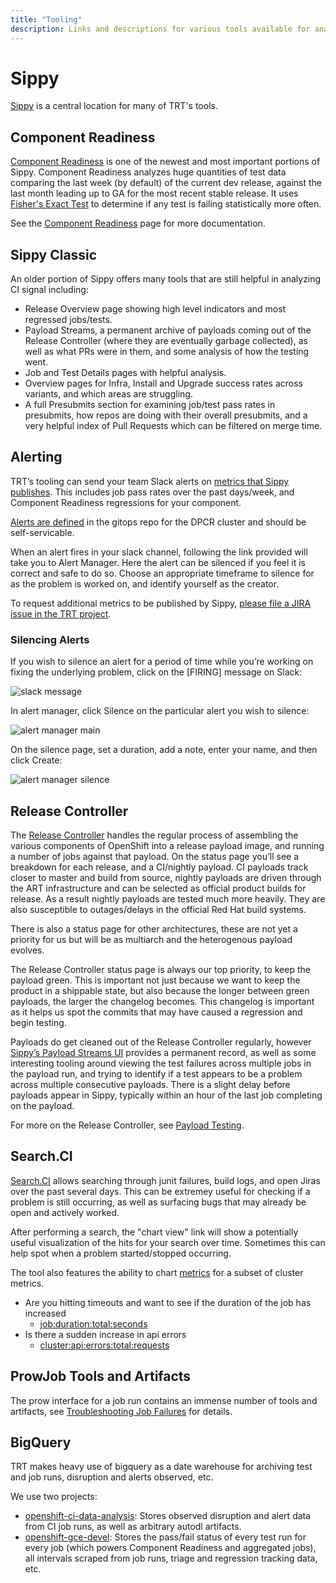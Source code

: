 ```yaml
---
title: "Tooling"
description: Links and descriptions for various tools available for analyzing CI signal and release quality.
---
```


# Sippy

[Sippy](https://sippy.dptools.openshift.org/sippy-ng/) is a central location for many of TRT's tools.

## Component Readiness

[Component Readiness](https://sippy.dptools.openshift.org/sippy-ng/component_readiness/main) is one of the newest and most important portions of Sippy. Component Readiness analyzes huge quantities of test data comparing the last week (by default) of the current dev release, against the last month leading up to GA for the most recent stable release. It uses [Fisher's Exact Test](https://en.wikipedia.org/wiki/Fisher%27s_exact_test) to determine if any test is failing statistically more often.

See the [Component Readiness](component-readiness.md) page for more documentation.


## Sippy Classic

An older portion of Sippy offers many tools that are still helpful in analyzing CI signal including:

  * Release Overview page showing high level indicators and most regressed jobs/tests.
  * Payload Streams, a permanent archive of payloads coming out of the Release Controller (where they are eventually garbage collected), as well as what PRs were in them, and some analysis of how the testing went.
  * Job and Test Details pages with helpful analysis.
  * Overview pages for Infra, Install and Upgrade success rates across variants, and which areas are struggling.
  * A full Presubmits section for examining job/test pass rates in presubmits, how repos are doing with their overall presubmits, and a very helpful index of Pull Requests which can be filtered on merge time.


## Alerting

TRT’s tooling can send your team Slack alerts on [metrics that Sippy publishes](https://sippy.dptools.openshift.org/metrics). This includes job pass rates over the past days/week, and Component Readiness regressions for your component.

[Alerts are defined](https://github.com/openshift/continuous-release-jobs/blob/master/config/clusters/dpcr/services/trt-monitoring/prometheus-trt-rules.yaml) in the gitops repo for the DPCR cluster and should be self-servicable.

When an alert fires in your slack channel, following the link provided will take you to Alert Manager. Here the alert can be silenced if you feel it is correct and safe to do so. Choose an appropriate timeframe to silence for as the problem is worked on, and identify yourself as the creator.

To request additional metrics to be published by Sippy, [please file a JIRA issue in the TRT project](https://issues.redhat.com/secure/CreateIssue.jspa?pid=12323832&issuetype=17).

### Silencing Alerts

If you wish to silence an alert for a period of time while you’re working on fixing the underlying problem, click on the [FIRING] message on Slack:

![slack message](/slack_alert.png)

In alert manager, click Silence on the particular alert you wish to silence:

![alert manager main](/alert_manager_1.png)

On the silence page, set a duration, add a note, enter your name, and then click Create:

![alert manager silence](/alert_manager_2.png)



## Release Controller

The [Release Controller](https://amd64.ocp.releases.ci.openshift.org/) handles the regular process of assembling the various components of OpenShift into a release payload image, and running a number of jobs against that payload. On the status page you’ll see a breakdown for each release, and a CI/nightly payload. CI payloads track closer to master and build from source, nightly payloads are driven through the ART infrastructure and can be selected as official product builds for release. As a result nightly payloads are tested much more heavily. They are also susceptible to outages/delays in the official Red Hat build systems.

There is also a status page for other architectures, these are not yet a priority for us but will be as multiarch and the heterogenous payload evolves.

The Release Controller status page is always our top priority, to keep the payload green. This is important not just because we want to keep the product in a shippable state, but also because the longer between green payloads, the larger the changelog becomes. This changelog is important as it helps us spot the commits that may have caused a regression and begin testing.

Payloads do get cleaned out of the Release Controller regularly, however [Sippy’s Payload Streams UI](https://sippy.dptools.openshift.org/sippy-ng/release/4.17/streams) provides a permanent record, as well as some interesting tooling around viewing the test failures across multiple jobs in the payload run, and trying to identify if a test appears to be a problem across multiple consecutive payloads. There is a slight delay before payloads appear in Sippy, typically within an hour of the last job completing on the payload.

For more on the Release Controller, see [Payload Testing](payload-testing.md).


## Search.CI

[Search.CI](https://search.dptools.openshift.org/) allows searching through junit failures, build logs, and open Jiras over the past several days. This can be extremey useful for checking if a problem is still occurring, as well as surfacing bugs that may already be open and actively worked.

After performing a search, the "chart view" link will show a potentially useful visualization of the hits for your search over time. Sometimes this can help spot when a problem started/stopped occurring.

The tool also features the ability to chart [metrics](https://search.ci.openshift.org/graph/metrics) for a subset of cluster metrics.
  - Are you hitting timeouts and want to see if the duration of the job has increased
    - [job:duration:total:seconds](https://search.ci.openshift.org/graph/metrics?metric=job%3Aduration%3Atotal%3Aseconds&job=periodic-ci-openshift-release-master-ci-4.11-e2e-gcp-upgrade)
  - Is there a sudden increase in api errors
    - [cluster:api:errors:total:requests](https://search.ci.openshift.org/graph/metrics?metric=cluster%3Aapi%3Aerrors%3Atotal%3Arequests&job=periodic-ci-openshift-release-master-ci-4.11-e2e-gcp-upgrade)


## ProwJob Tools and Artifacts

The prow interface for a job run contains an immense number of tools and artifacts, see [Troubleshooting Job Failures](troubleshooting-failures.md) for details.

## BigQuery

TRT makes heavy use of bigquery as a date warehouse for archiving test and job runs, disruption and alerts observed, etc.

We use two projects:

- [openshift-ci-data-analysis](https://console.cloud.google.com/bigquery?project=openshift-ci-data-analysis): Stores observed disruption and alert data from CI job runs, as well as arbitrary autodl artifacts.
- [openshift-gce-devel](https://console.cloud.google.com/bigquery?project=openshift-gce-devel): Stores the pass/fail status of every test run for every job (which powers Component Readiness and aggregated jobs), all intervals scraped from job runs, triage and regression tracking data, etc.

